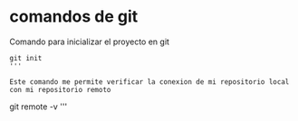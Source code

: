 # comandos de git

Comando para inicializar el proyecto en git

```
git init
'''

Este comando me permite verificar la conexion de mi repositorio local con mi repositorio remoto

```
git remote -v
'''
